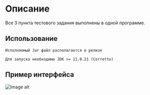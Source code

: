 # Описание

Все 3 пункта тестового задания выполнены в одной программе.
## Использование 
~~~~~~~
Исполняемый Jar файл располагается в релизе

Для запуска необходима JDK >= 11.0.21 (Corretto)
~~~~~~~
## Пример интерфейса
![Image alt](https://github.com/Ceramont/Aston_test/tree/main/images/gui.png)